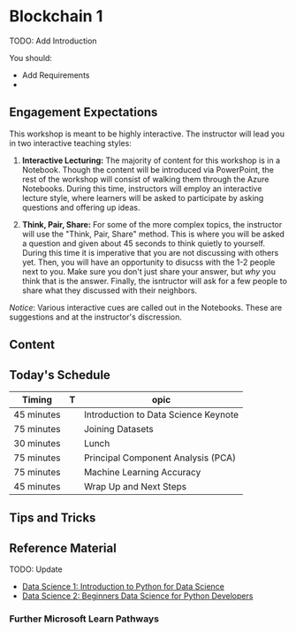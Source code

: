 # Blockchain 1

TODO: Add Introduction

You should:

- Add Requirements
- 

## Engagement Expectations

This workshop is meant to be highly interactive. The instructor will lead you in two interactive teaching styles:

1. **Interactive Lecturing:** The majority of content for this workshop is in a Notebook. Though the content will be introduced via PowerPoint, the rest of the workshop will consist of walking them through the Azure Notebooks. During this time, instructors will employ an interactive lecture style, where learners will be asked to participate by asking questions and offering up ideas.

2. **Think, Pair, Share:** For some of the more complex topics, the instructor will use the "Think, Pair, Share" method. This is where you will be asked a question and given about 45 seconds to think quietly to yourself. During this time it is imperative that you are not discussing with others yet. Then, you will have an opportunity to disucss with the 1-2 people next to you. Make sure you don't just share your answer, but *why* you think that is the answer. Finally, the isntructor will ask for a few people to share what they discussed with their neighbors. 

*Notice*: Various interactive cues are called out in the Notebooks. These are suggestions and at the instructor's discression.

## Content


## Today's Schedule

| Timing | T| opic |
| ---- |-| ----- |
| 45 minutes | | Introduction to Data Science Keynote |
| 75 minutes | | Joining Datasets |
| 30 minutes | | Lunch | 
| 75 minutes | | Principal Component Analysis (PCA) | 
| 75 minutes | | Machine Learning Accuracy | 
| 45 minutes | | Wrap Up and Next Steps |

## Tips and Tricks


## Reference Material

TODO: Update

- [Data Science 1: Introduction to Python for Data Science](https://aka.ms/DataScience1)
- [Data Science 2: Beginners Data Science for Python Developers](https://aka.ms/DataScience2)

### Further Microsoft Learn Pathways

